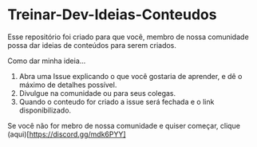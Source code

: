 # Treinar-Dev-Ideias-Conteudos

Esse repositório foi criado para que você, membro de nossa comunidade possa dar ideias de conteúdos para serem criados.

Como dar minha ideia...

1. Abra uma Issue explicando o que você gostaria de aprender, e dê o máximo de detalhes possível.
2. Divulgue na comunidade ou para seus colegas. 
3. Quando o conteudo for criado a issue será fechada e o link disponibilizado.

Se você não for mebro de nossa comunidade e quiser começar, clique (aqui)[https://discord.gg/mdk6PYY]
